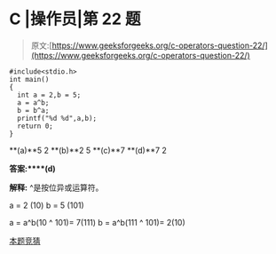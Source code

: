 # C |操作员|第 22 题

> 原文:[https://www.geeksforgeeks.org/c-operators-question-22/](https://www.geeksforgeeks.org/c-operators-question-22/)

```
#include<stdio.h>
int main()
{
  int a = 2,b = 5;
  a = a^b;
  b = b^a;
  printf("%d %d",a,b);
  return 0;
}
```

**(a)**5 2
**(b)**2 5
**(c)**7
**(d)**7 2

**答案:****(d)**

**解释:** ^是按位异或运算符。

a = 2 (10)
b = 5 (101)

a = a^b(10 ^ 101)= 7(111)
b = a^b(111 ^ 101)= 2(10)

[本题竞猜](https://www.geeksforgeeks.org/c-language-2-gq/operators-gq/)